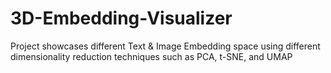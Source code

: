 # 3D-Embedding-Visualizer
Project showcases different Text &amp; Image Embedding space using different dimensionality reduction techniques such as PCA, t-SNE, and UMAP
